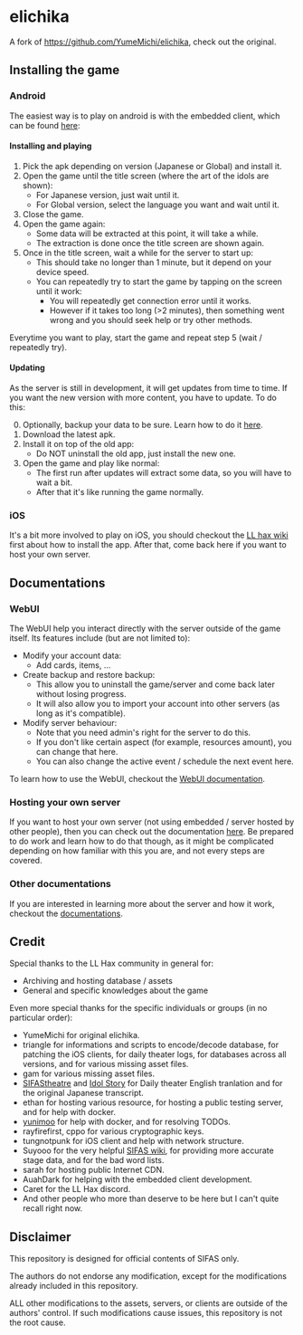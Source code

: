 # elichika
A fork of https://github.com/YumeMichi/elichika, check out the original.

## Installing the game
### Android
The easiest way is to play on android is with the embedded client, which can be found [here](https://github.com/arina999999997/elichika/releases/tag/Embedded):

#### Installing and playing

1. Pick the apk depending on version (Japanese or Global) and install it.
2. Open the game until the title screen (where the art of the idols are shown):
    - For Japanese version, just wait until it.
    - For Global version, select the language you want and wait until it.
3. Close the game.
4. Open the game again:
    - Some data will be extracted at this point, it will take a while.
    - The extraction is done once the title screen are shown again.
5. Once in the title screen, wait a while for the server to start up:
    - This should take no longer than 1 minute, but it depend on your device speed.
    - You can repeatedly try to start the game by tapping on the screen until it work:
      - You will repeatedly get connection error until it works.
      - However if it takes too long (>2 minutes), then something went wrong and you should seek help or try other methods.

Everytime you want to play, start the game and repeat step 5 (wait / repeatedly try).

#### Updating

As the server is still in development, it will get updates from time to time. If you want the new version with more content, you have to update. To do this:

0. Optionally, backup your data to be sure. Learn how to do it [here](https://github.com/arina999999997/elichika/blob/master/docs/webui.md).
1. Download the latest apk.
2. Install it on top of the old app:
    - Do NOT uninstall the old app, just install the new one.
3. Open the game and play like normal:
    - The first run after updates will extract some data, so you will have to wait a bit.
    - After that it's like running the game normally.

### iOS

It's a bit more involved to play on iOS, you should checkout the [LL hax wiki](https://carette.codeberg.page/ll-hax-docs/sifas/) first about how to install the app. After  that, come back here if you want to host your own server.

## Documentations

### WebUI

The WebUI help you interact directly with the server outside of the game itself. Its features include (but are not limited to):

- Modify your account data:
  - Add cards, items, ...
- Create backup and restore backup:
  - This allow you to uninstall the game/server and come back later without losing progress.
  - It will also allow you to import your account into other servers (as long as it's compatible).
- Modify server behaviour:
  - Note that you need admin's right for the server to do this.
  - If you don't like certain aspect (for example, resources amount), you can change that here.
  - You can also change the active event / schedule the next event here.

To learn how to use the WebUI, checkout the [WebUI documentation](https://github.com/arina999999997/elichika/blob/master/docs/webui.md).

### Hosting your own server

If you want to host your own server (not using embedded / server hosted by other people), then you can check out the documentation [here](https://github.com/arina999999997/elichika/blob/master/docs/hosting.md). Be prepared to do work and learn how to do that though, as it might be complicated depending on how familiar with this you are, and not every steps are covered.

### Other documentations

If you are interested in learning more about the server and how it work, checkout the [documentations](https://github.com/arina999999997/elichika/blob/master/docs).

## Credit
Special thanks to the LL Hax community in general for:

- Archiving and hosting database / assets
- General and specific knowledges about the game

Even more special thanks for the specific individuals or groups (in no particular order):

- YumeMichi for original elichika.
- triangle for informations and scripts to encode/decode database, for patching the iOS clients, for daily theater logs, for databases across all versions, and for various missing asset files.
- gam for various missing asset files.
- [SIFAStheatre](https://twitter.com/SIFAStheatre) and [Idol Story](https://twitter.com/idoldotst) for Daily theater English tranlation and for the original Japanese transcript.
- ethan for hosting various resource, for hosting a public testing server, and for help with docker.
- [yunimoo](https://github.com/yunimoo) for help with docker, and for resolving TODOs.
- rayfirefirst, cppo for various cryptographic keys.
- tungnotpunk for iOS client and help with network structure.
- Suyooo for the very helpful [SIFAS wiki](https://suyo.be/sifas/wiki/), for providing more accurate stage data, and for the bad word lists.
- sarah for hosting public Internet CDN.
- AuahDark for helping with the embedded client development.
- Caret for the LL Hax discord.
- And other people who more than deserve to be here but I can't quite recall right now.

## Disclaimer
This repository is designed for official contents of SIFAS only.

The authors do not endorse any modification, except for the modifications already included in this repository. 

ALL other modifications to the assets, servers, or clients are outside of the authors' control. If such modifications cause issues, this repository is not the root cause.
